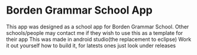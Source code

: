 Borden Grammar School App
=========================

This app was designed as a school app for Borden Grammar School.
Other schools/people may contact me if they wish to use this as a template for their app
This was made in android studio(the replacement to eclipse)
Work it out yourself how to build it, for latests ones just look under releases
